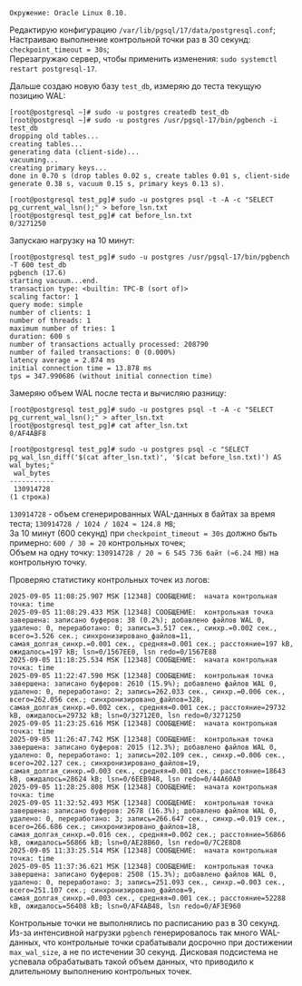 ```
Окружение: Oracle Linux 8.10.
```
Редактирую конфигурацию `/var/lib/pgsql/17/data/postgresql.conf`;  
Настраиваю выполнение контрольной точки раз в 30 секунд: `checkpoint_timeout = 30s`;  
Перезагружаю сервер, чтобы применить изменения: `sudo systemctl restart postgresql-17`.  

Дальше создаю новую базу `test_db`, измеряю до теста текущую позицию WAL:
```
[root@postgresql ~]# sudo -u postgres createdb test_db
[root@postgresql ~]# sudo -u postgres /usr/pgsql-17/bin/pgbench -i test_db
dropping old tables...
creating tables...
generating data (client-side)...
vacuuming...
creating primary keys...
done in 0.70 s (drop tables 0.02 s, create tables 0.01 s, client-side generate 0.38 s, vacuum 0.15 s, primary keys 0.13 s).

[root@postgresql test_pg]# sudo -u postgres psql -t -A -c "SELECT pg_current_wal_lsn();" > before_lsn.txt
[root@postgresql test_pg]# cat before_lsn.txt
0/3271250
```
Запускаю нагрузку на 10 минут: 
```
[root@postgresql test_pg]# sudo -u postgres /usr/pgsql-17/bin/pgbench -T 600 test_db
pgbench (17.6)
starting vacuum...end.
transaction type: <builtin: TPC-B (sort of)>
scaling factor: 1
query mode: simple
number of clients: 1
number of threads: 1
maximum number of tries: 1
duration: 600 s
number of transactions actually processed: 208790
number of failed transactions: 0 (0.000%)
latency average = 2.874 ms
initial connection time = 13.878 ms
tps = 347.990686 (without initial connection time)
```
Замеряю объем WAL после теста и вычисляю разницу:
```
[root@postgresql test_pg]# sudo -u postgres psql -t -A -c "SELECT pg_current_wal_lsn();" > after_lsn.txt
[root@postgresql test_pg]# cat after_lsn.txt
0/AF4ABF8

[root@postgresql test_pg]# sudo -u postgres psql -c "SELECT pg_wal_lsn_diff('$(cat after_lsn.txt)', '$(cat before_lsn.txt)') AS wal_bytes;"
 wal_bytes
-----------
 130914728
(1 строка)
```
`130914728` - объем сгенерированных WAL-данных в байтах за время теста; `130914728 / 1024 / 1024 ≈ 124.8 MB`;  
За 10 минут (600 секунд) при `checkpoint_timeout = 30s` должно быть примерно: `600 / 30 = 20` контрольных точек;  
Объем на одну точку: `130914728 / 20 ≈ 6 545 736 байт (≈6.24 MB)` на контрольную точку.

Проверяю статистику контрольных точек из логов:
```
2025-09-05 11:08:25.907 MSK [12348] СООБЩЕНИЕ:  начата контрольная точка: time
2025-09-05 11:08:29.433 MSK [12348] СООБЩЕНИЕ:  контрольная точка завершена: записано буферов: 38 (0.2%); добавлено файлов WAL 0, удалено: 0, переработано: 0; запись=3.517 сек., синхр.=0.002 сек., всего=3.526 сек.; синхронизировано_файлов=11, самая_долгая_синхр.=0.001 сек., средняя=0.001 сек.; расстояние=197 kB, ожидалось=197 kB; lsn=0/1567EE0, lsn redo=0/1567E88
2025-09-05 11:18:25.534 MSK [12348] СООБЩЕНИЕ:  начата контрольная точка: time
2025-09-05 11:22:47.590 MSK [12348] СООБЩЕНИЕ:  контрольная точка завершена: записано буферов: 2610 (15.9%); добавлено файлов WAL 0, удалено: 0, переработано: 2; запись=262.033 сек., синхр.=0.006 сек., всего=262.056 сек.; синхронизировано_файлов=328, самая_долгая_синхр.=0.002 сек., средняя=0.001 сек.; расстояние=29732 kB, ожидалось=29732 kB; lsn=0/32712E0, lsn redo=0/3271250
2025-09-05 11:23:25.616 MSK [12348] СООБЩЕНИЕ:  начата контрольная точка: time
2025-09-05 11:26:47.742 MSK [12348] СООБЩЕНИЕ:  контрольная точка завершена: записано буферов: 2015 (12.3%); добавлено файлов WAL 0, удалено: 0, переработано: 1; запись=202.109 сек., синхр.=0.006 сек., всего=202.127 сек.; синхронизировано_файлов=19, самая_долгая_синхр.=0.003 сек., средняя=0.001 сек.; расстояние=18643 kB, ожидалось=28624 kB; lsn=0/6EEB948, lsn redo=0/44A60A0
2025-09-05 11:28:25.808 MSK [12348] СООБЩЕНИЕ:  начата контрольная точка: time
2025-09-05 11:32:52.493 MSK [12348] СООБЩЕНИЕ:  контрольная точка завершена: записано буферов: 2678 (16.3%); добавлено файлов WAL 0, удалено: 0, переработано: 3; запись=266.647 сек., синхр.=0.019 сек., всего=266.686 сек.; синхронизировано_файлов=18, самая_долгая_синхр.=0.016 сек., средняя=0.002 сек.; расстояние=56866 kB, ожидалось=56866 kB; lsn=0/AE28B60, lsn redo=0/7C2E8D8
2025-09-05 11:33:25.514 MSK [12348] СООБЩЕНИЕ:  начата контрольная точка: time
2025-09-05 11:37:36.621 MSK [12348] СООБЩЕНИЕ:  контрольная точка завершена: записано буферов: 2508 (15.3%); добавлено файлов WAL 0, удалено: 0, переработано: 3; запись=251.093 сек., синхр.=0.003 сек., всего=251.107 сек.; синхронизировано_файлов=9, самая_долгая_синхр.=0.003 сек., средняя=0.001 сек.; расстояние=52288 kB, ожидалось=56408 kB; lsn=0/AF4AB48, lsn redo=0/AF3E960
```
Контрольные точки не выполнялись по расписанию раз в 30 секунд. Из-за интенсивной нагрузки `pgbench` генерировалось так много WAL-данных, что контрольные точки срабатывали досрочно при достижении `max_wal_size`, а не по истечении 30 секунд. Дисковая подсистема не успевала обрабатывать такой объем данных, что приводило к длительному выполнению контрольных точек.

